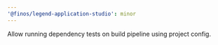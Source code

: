 ```yaml
---
'@finos/legend-application-studio': minor
---
```


Allow running dependency tests on build pipeline using project config.
